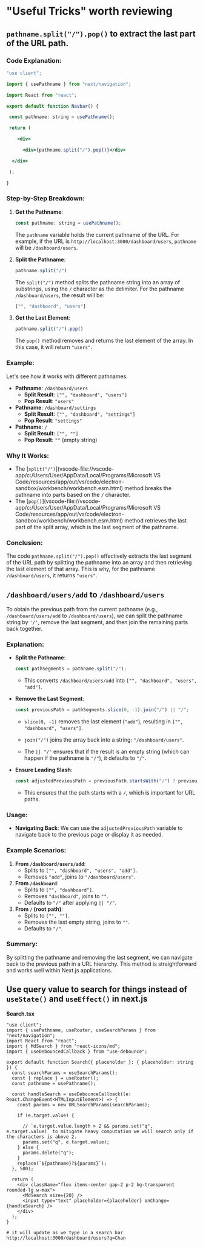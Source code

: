 # "Useful Tricks" worth reviewing

## `pathname.split("/").pop()` to extract the last part of the URL path.

### Code Explanation:

```jsx
"use client";

import { usePathname } from "next/navigation";

import React from "react";

export default function Navbar() {

 const pathname: string = usePathname();

 return (

    <div>

      <div>{pathname.split("/").pop()}</div>

  </div>

 );

}
```



### Step-by-Step Breakdown:

1. **Get the Pathname**:

   ```jsx
   const pathname: string = usePathname();
   ```

   The `pathname` variable holds the current pathname of the URL. For example, if the URL is `http://localhost:3000/dashboard/users`, `pathname` will be `/dashboard/users`.

2. **Split the Pathname**:

   ```jsx
   pathname.split("/")
   ```

   The `split("/")` method splits the pathname string into an array of substrings, using the `/` character as the delimiter. For the pathname `/dashboard/users`, the result will be:

   ```js
   ["", "dashboard", "users"]
   ```

3. **Get the Last Element**:

   ```jsx
   pathname.split("/").pop()
   ```

   The `pop()` method removes and returns the last element of the array. In this case, it will return `"users"`.

### Example:

Let's see how it works with different pathnames:

- **Pathname**: `/dashboard/users`
  - **Split Result**: `["", "dashboard", "users"]`
  - **Pop Result**: `"users"`
- **Pathname**: `/dashboard/settings`
  - **Split Result**: `["", "dashboard", "settings"]`
  - **Pop Result**: `"settings"`
- **Pathname**: `/`
  - **Split Result**: `["", ""]`
  - **Pop Result**: `""` (empty string)

### Why It Works:

- The [`split("/")`](vscode-file://vscode-app/c:/Users/User/AppData/Local/Programs/Microsoft VS Code/resources/app/out/vs/code/electron-sandbox/workbench/workbench.esm.html) method breaks the pathname into parts based on the `/` character.
- The [`pop()`](vscode-file://vscode-app/c:/Users/User/AppData/Local/Programs/Microsoft VS Code/resources/app/out/vs/code/electron-sandbox/workbench/workbench.esm.html) method retrieves the last part of the split array, which is the last segment of the pathname.

### Conclusion:

The code `pathname.split("/").pop()` effectively extracts the last segment of the URL path by splitting the pathname into an array and then retrieving the last element of that array. This is why, for the pathname `/dashboard/users`, it returns `"users"`.



## `/dashboard/users/add` to `/dashboard/users`

To obtain the previous path from the current pathname (e.g., `/dashboard/users/add` to `/dashboard/users`), we can split the pathname string by `'/'`, remove the last segment, and then join the remaining parts back together.

### Explanation:

- **Split the Pathname**:

  ```jsx
  const pathSegments = pathname.split("/");
  ```

  - This converts `/dashboard/users/add` into `["", "dashboard", "users", "add"]`.

- **Remove the Last Segment**:

  ```jsx
  const previousPath = pathSegments.slice(0, -1).join("/") || "/";
  ```

  - `slice(0, -1)` removes the last element (`"add"`), resulting in `["", "dashboard", "users"]`.

  - `join("/")` joins the array back into a string: `"/dashboard/users"`.
  - The `|| "/"` ensures that if the result is an empty string (which can happen if the pathname is `"/"`), it defaults to `"/"`.

- **Ensure Leading Slash**:

  ```jsx
  const adjustedPreviousPath = previousPath.startsWith("/") ? previousPath : `/${previousPath}`;
  ```

  - This ensures that the path starts with a `/`, which is important for URL paths.

### Usage:

- **Navigating Back**: We can use the `adjustedPreviousPath` variable to navigate back to the previous page or display it as needed.

### Example Scenarios:

1. **From `/dashboard/users/add`**:
   - Splits to `["", "dashboard", "users", "add"]`.
   - Removes `"add"`, joins to `"/dashboard/users"`.
2. **From `/dashboard`**:
   - Splits to `["", "dashboard"]`.
   - Removes `"dashboard"`, joins to `""`.
   - Defaults to `"/"` after applying `|| "/"`.
3. **From `/` (root path)**:
   - Splits to `["", ""]`.
   - Removes the last empty string, joins to `""`.
   - Defaults to `"/"`.

### Summary:

By splitting the pathname and removing the last segment, we can navigate back to the previous path in a URL hierarchy. This method is straightforward and works well within Next.js applications.



## Use query value to search for things instead of `useState()` and `useEffect()` in next.js

**Search.tsx**

```tsx
"use client";
import { usePathname, useRouter, useSearchParams } from "next/navigation";
import React from "react";
import { MdSearch } from "react-icons/md";
import { useDebouncedCallback } from "use-debounce";

export default function Search({ placeholder }: { placeholder: string }) {
  const searchParams = useSearchParams();
  const { replace } = useRouter();
  const pathname = usePathname();

  const handleSearch = useDebounceCallback((e: React.ChangeEvent<HTMLInputElement>) => {
    const params = new URLSearchParams(searchParams);

    if (e.target.value) {
        
      // `e.target.value.length > 2 && params.set("q", e.target.value)` to mitigate heavy computation we will search only if the characters is above 2.
      params.set("q", e.target.value);
    } else {
      params.delete("q");
    }
    replace(`${pathname}?${params}`);
  }, 500);

  return (
    <div className="flex items-center gap-2 p-2 bg-transparent rounded-lg w-max">
      <MdSearch size={20} />
      <input type="text" placeholder={placeholder} onChange={handleSearch} />
    </div>
  );
}

```

```
# it will update as we type in a search bar
http://localhost:3000/dashboard/users?q=Chan
```

